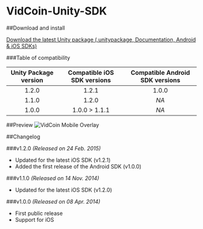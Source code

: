 VidCoin-Unity-SDK
=================

##Download and install

[Download the latest Unity package (.unitypackage, Documentation, Android & iOS SDKs)](https://github.com/VidCoin/VidCoin-Unity-SDK/releases/download/v1.2.0/VidCoin-Unity-SDK.zip)

###Table of compatibility

| Unity Package version  | Compatible iOS SDK versions | Compatible Android SDK versions |
| :-------------: | :-------------: | :-------------: |
| 1.2.0 | 1.2.1 | 1.0.0 |
| 1.1.0 | 1.2.0 | *NA* |
| 1.0.0 | 1.0.0 > 1.1.1 | *NA* |

##Preview
![VidCoin Mobile Overlay](https://googledrive.com/host/0B6TMHf2nEKbFdFQxTjJJaGZUWm8 "VidCoin Mobile Overlay")

##Changelog

###v1.2.0
*(Released on 24 Feb. 2015)*

- Updated for the latest iOS SDK (v1.2.1)
- Added the first release of the Android SDK (v1.0.0)

###v1.1.0
*(Released on 14 Nov. 2014)*

- Updated for the latest iOS SDK (v1.2.0)

###v1.0.0
*(Released on 08 Apr. 2014)*

- First public release
- Support for iOS
